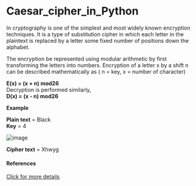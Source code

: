 # Caesar_cipher_in_Python

In cryptography is one of the simplest and most widely known encryption techniques. 
It is a type of substitution cipher in which each letter in the plaintext is replaced by a letter some fixed number of positions down the alphabet.

The encryption be represented using modular arithmetic by first transforming the letters into numbers.
Encryption of a letter x by a shift n can be described mathematically as ( n = key, x = number of character)

**E(x) = (x + n) mod26** <br/>
Decryption is performed similarly, <br/>
**D(x) = (x - n) mod26**

**Example**

**Plain text** = Black <br/>
**Key**        = 4 

![image](https://github.com/Ipeky/Caesar_cipher_in_Python/blob/master/img/alphabet.png)

**Cipher text** = Xhwyg


#### References

[Click for more details](https://en.wikipedia.org/wiki/Caesar_cipher)

